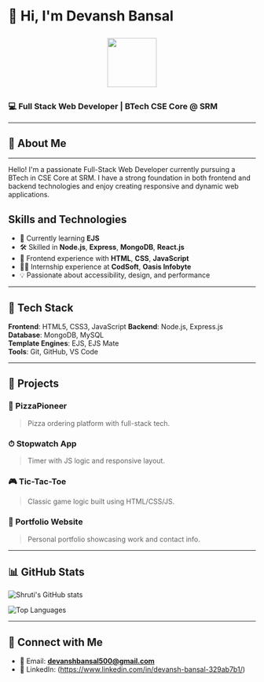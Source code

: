 # 👋 Hi, I'm Devansh Bansal <p align="center"> <img src="[https://raw.githubusercontent.com/TheDudeThatCode/TheDudeThatCode/master/Assets/Developer.gif]"  width="100"/>
</p>

### 💻 Full Stack Web Developer | BTech CSE Core @ SRM

---

## 🚀 About Me
---
Hello! I'm a passionate Full-Stack Web Developer currently pursuing a BTech in CSE Core at SRM. I have a strong foundation in both frontend and backend technologies and enjoy creating responsive and dynamic web applications.

## Skills and Technologies

- 🌱 Currently learning **EJS**
- 🛠️ Skilled in **Node.js**, **Express**, **MongoDB**, **React.js**
- 🎨 Frontend experience with **HTML**, **CSS**, **JavaScript**
- 👩‍🏫 Internship experience at **CodSoft**, **Oasis Infobyte**
- 💡 Passionate about accessibility, design, and performance

---

## 🧰 Tech Stack

**Frontend**: HTML5, CSS3, JavaScript
**Backend**: Node.js, Express.js  
**Database**: MongoDB, MySQL  
**Template Engines**: EJS, EJS Mate  
**Tools**: Git, GitHub, VS Code

---

## 📌 Projects

### 🍕 PizzaPioneer
> Pizza ordering platform with full-stack tech.

### ⏱ Stopwatch App
> Timer with JS logic and responsive layout.

### 🎮 Tic-Tac-Toe
> Classic game logic built using HTML/CSS/JS.

### 🧾 Portfolio Website
> Personal portfolio showcasing work and contact info.

---

## 📊 GitHub Stats

![Shruti's GitHub stats](https://github-readme-stats.vercel.app/api?username=dev9923&show_icons=true&theme=radical)

![Top Languages](https://github-readme-stats.vercel.app/api/top-langs/?username=dev9923&layout=compact&theme=radical)

---

## 🤝 Connect with Me

- 📧 Email: **devanshbansal500@gmail.com**
- 💼 LinkedIn: (https://www.linkedin.com/in/devansh-bansal-329ab7b1/)



<!--
**dev9923/dev9923** is a ✨ _special_ ✨ repository because its `README.md` (this file) appears on your GitHub profile.

Here are some ideas to get you started:

- 🔭 I’m currently working on ...
- 🌱 I’m currently learning ...
- 👯 I’m looking to collaborate on ...
- 🤔 I’m looking for help with ...
- 💬 Ask me about ...
- 📫 How to reach me: ...
- 😄 Pronouns: ...
- ⚡ Fun fact: ...
-->
